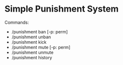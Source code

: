 # Simple Punishment System 

Commands: 
 - /punishment ban <player> <duration> [-p: perm]
 - /punishment unban <player>
 - /punishment kick <player>
 - /punishment mute <player> <duration> [-p: perm]
 - /punishment unmute <player>
 - /punishment history <player>
